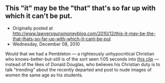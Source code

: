 ## This "it" may be the "that" that's so far up with which it can't be put.

 * Originally posted at http://www.lawyersgunsmoneyblog.com/2010/12/this-it-may-be-the-that-thats-so-far-up-with-which-it-cant-be-put
 * Wednesday, December 08, 2010

Would that we had a Pembleton — a righteously unhypocritical Christian who knows-better-but-still is of the sort seen 1:05 seconds into [this clip](http://www.youtube.com/watch?v=m0\_VBVXuyCM&feature=related) — instead of the likes of Donald Douglas, who believes his Christian duty is to talk "trending" about the recently departed and post to nude images of women the same age as his students.